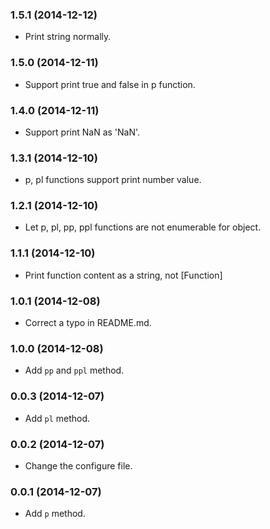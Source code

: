 ### 1.5.1 (2014-12-12)

- Print string normally.

### 1.5.0 (2014-12-11)

- Support print true and false in p function.

### 1.4.0 (2014-12-11)

- Support print NaN as 'NaN'.

### 1.3.1 (2014-12-10)

- p, pl functions support print number value.

### 1.2.1 (2014-12-10)

- Let p, pl, pp, ppl functions are not enumerable for object.

### 1.1.1 (2014-12-10)

- Print function content as a string, not [Function]

### 1.0.1 (2014-12-08)

- Correct a typo in README.md.

### 1.0.0 (2014-12-08)

- Add `pp` and `ppl` method.

### 0.0.3 (2014-12-07)

- Add `pl` method.

### 0.0.2 (2014-12-07)

- Change the configure file.

### 0.0.1 (2014-12-07)

- Add `p` method.
